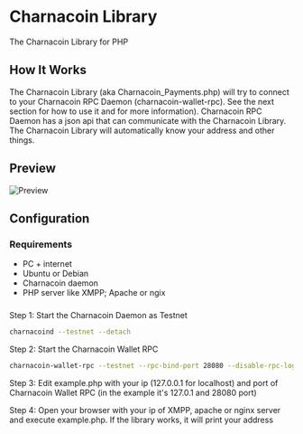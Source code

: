 # Charnacoin Library
The Charnacoin Library for PHP

## How It Works
The Charnacoin Library (aka Charnacoin_Payments.php) will try to connect to your Charnacoin RPC Daemon (charnacoin-wallet-rpc). See the next section for how to use it and for more information).
Charnacoin RPC Daemon has a json api that can communicate with the Charnacoin Library. The Charnacoin Library will automatically know your address and other things.

## Preview
![Preview](http://i.imgur.com/fyfRCOS.png)

## Configuration
### Requirements
 - PC + internet
 - Ubuntu or Debian
 - Charnacoin daemon
 - PHP server like XMPP; Apache or ngix
 
###

Step 1: Start the Charnacoin Daemon as Testnet
```bash
charnacoind --testnet --detach
```

Step 2: Start the Charnacoin Wallet RPC
```bash
charnacoin-wallet-rpc --testnet --rpc-bind-port 28080 --disable-rpc-login --wallet-file /path/walletfile
```

Step 3: Edit example.php with your ip (127.0.0.1 for localhost) and port of Charnacoin Wallet RPC (in the example it's 127.0.1 and 28080 port)


Step 4: Open your browser with your ip of XMPP, apache or nginx server and execute example.php. If the library works, it will print your address
